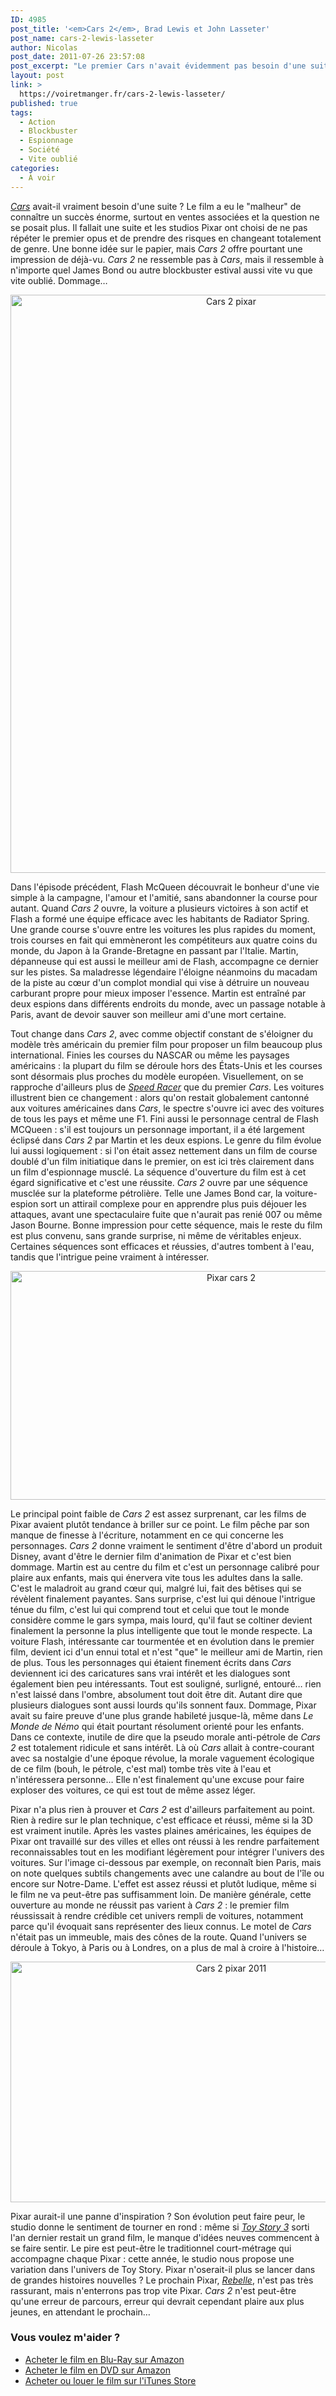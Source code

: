 ```yaml
---
ID: 4985
post_title: '<em>Cars 2</em>, Brad Lewis et John Lasseter'
post_name: cars-2-lewis-lasseter
author: Nicolas
post_date: 2011-07-26 23:57:08
post_excerpt: "Le premier Cars n'avait évidemment pas besoin d'une suite, mais son succès financier a rendu Cars 2 obligatoire. Pixar a choisi de prendre un risque en faisant totalement autre chose. Malheureusement, ce film d'espionnage sent le réchauffé et n'a pas la force des Pixar précédents. Résultat, on s'ennuie poliment… Les enfants apprécieront quand même."
layout: post
link: >
  https://voiretmanger.fr/cars-2-lewis-lasseter/
published: true
tags:
  - Action
  - Blockbuster
  - Espionnage
  - Société
  - Vite oublié
categories:
  - À voir
---
```

<p><em><a href="https://voiretmanger.fr/cars-lasseter/">Cars</a></em> avait-il vraiment besoin d'une suite ? Le film a eu le "malheur" de connaître un succès énorme, surtout en ventes associées et la question ne se posait plus. Il fallait une suite et les studios Pixar ont choisi de ne pas répéter le premier opus et de prendre des risques en changeant totalement de genre. Une bonne idée sur le papier, mais <em>Cars 2</em> offre pourtant une impression de déjà-vu. <em>Cars 2</em> ne ressemble pas à <em>Cars</em>, mais il ressemble à n'importe quel James Bond ou autre blockbuster estival aussi vite vu que vite oublié. Dommage…</p>

<div style="text-align: center;"><a href="http://www.allocine.fr/film/fichefilm_gen_cfilm=135530.html"><img class="aligncenter" style="border-style: initial; border-color: initial; border-width: 0px;" src="https://voiretmanger.fr/wp-content/uploads/2011/07/cars-2-pixar.jpg" alt="Cars 2 pixar" width="690" height="925" border="0" /></a></div>

<p>Dans l'épisode précédent, Flash McQueen découvrait le bonheur d'une vie simple à la campagne, l'amour et l'amitié, sans abandonner la course pour autant. Quand <em>Cars 2</em> ouvre, la voiture a plusieurs victoires à son actif et Flash a formé une équipe efficace avec les habitants de Radiator Spring. Une grande course s'ouvre entre les voitures les plus rapides du moment, trois courses en fait qui emmèneront les compétiteurs aux quatre coins du monde, du Japon à la Grande-Bretagne en passant par l'Italie. Martin, dépanneuse qui est aussi le meilleur ami de Flash, accompagne ce dernier sur les pistes. Sa maladresse légendaire l'éloigne néanmoins du macadam de la piste au cœur d'un complot mondial qui vise à détruire un nouveau carburant propre pour mieux imposer l'essence. Martin est entraîné par deux espions dans différents endroits du monde, avec un passage notable à Paris, avant de devoir sauver son meilleur ami d'une mort certaine.</p>

<p>Tout change dans <em>Cars 2</em>, avec comme objectif constant de s'éloigner du modèle très américain du premier film pour proposer un film beaucoup plus international. Finies les courses du NASCAR ou même les paysages américains : la plupart du film se déroule hors des États-Unis et les courses sont désormais plus proches du modèle européen. Visuellement, on se rapproche d'ailleurs plus de <em><a href="https://voiretmanger.fr/2011/03/08/speed-racer-wachowski/">Speed Racer</a></em> que du premier <em>Cars</em>. Les voitures illustrent bien ce changement : alors qu'on restait globalement cantonné aux voitures américaines dans <em>Cars</em>, le spectre s'ouvre ici avec des voitures de tous les pays et même une F1. Fini aussi le personnage central de Flash MCQueen : s'il est toujours un personnage important, il a été largement éclipsé dans <em>Cars 2</em> par Martin et les deux espions. Le genre du film évolue lui aussi logiquement : si l'on était assez nettement dans un film de course doublé d'un film initiatique dans le premier, on est ici très clairement dans un film d'espionnage musclé. La séquence d'ouverture du film est à cet égard significative et c'est une réussite. <em>Cars 2</em> ouvre par une séquence musclée sur la plateforme pétrolière. Telle une James Bond car, la voiture-espion sort un attirail complexe pour en apprendre plus puis déjouer les attaques, avant une spectaculaire fuite que n'aurait pas renié 007 ou même Jason Bourne. Bonne impression pour cette séquence, mais le reste du film est plus convenu, sans grande surprise, ni même de véritables enjeux. Certaines séquences sont efficaces et réussies, d'autres tombent à l'eau, tandis que l'intrigue peine vraiment à intéresser.</p>

<div style="text-align: center;"><img class="aligncenter" style="border-style: initial; border-color: initial; border-width: 0px;" src="https://voiretmanger.fr/wp-content/uploads/2011/07/pixar-cars-2.jpg" alt="Pixar cars 2" width="690" height="366" border="0" /></div>

<p>Le principal point faible de <em>Cars 2</em> est assez surprenant, car les films de Pixar avaient plutôt tendance à briller sur ce point. Le film pêche par son manque de finesse à l'écriture, notamment en ce qui concerne les personnages. <em>Cars 2</em> donne vraiment le sentiment d'être d'abord un produit Disney, avant d'être le dernier film d'animation de Pixar et c'est bien dommage. Martin est au centre du film et c'est un personnage calibré pour plaire aux enfants, mais qui énervera vite tous les adultes dans la salle. C'est le maladroit au grand cœur qui, malgré lui, fait des bêtises qui se révèlent finalement payantes. Sans surprise, c'est lui qui dénoue l'intrigue ténue du film, c'est lui qui comprend tout et celui que tout le monde considère comme le gars sympa, mais lourd, qu'il faut se coltiner devient finalement la personne la plus intelligente que tout le monde respecte. La voiture Flash, intéressante car tourmentée et en évolution dans le premier film, devient ici d'un ennui total et n'est "que" le meilleur ami de Martin, rien de plus. Tous les personnages qui étaient finement écrits dans <em>Cars</em> deviennent ici des caricatures sans vrai intérêt et les dialogues sont également bien peu intéressants. Tout est souligné, surligné, entouré… rien n'est laissé dans l'ombre, absolument tout doit être dit. Autant dire que plusieurs dialogues sont aussi lourds qu'ils sonnent faux. Dommage, Pixar avait su faire preuve d'une plus grande habileté jusque-là, même dans <em>Le Monde de Némo</em> qui était pourtant résolument orienté pour les enfants. Dans ce contexte, inutile de dire que la pseudo morale anti-pétrole de <em>Cars 2</em> est totalement ridicule et sans intérêt. Là où <em>Cars</em> allait à contre-courant avec sa nostalgie d'une époque révolue, la morale vaguement écologique de ce film (bouh, le pétrole, c'est mal) tombe très vite à l'eau et n'intéressera personne… Elle n'est finalement qu'une excuse pour faire exploser des voitures, ce qui est tout de même assez léger.</p>

<p>Pixar n'a plus rien à prouver et <em>Cars 2</em> est d'ailleurs parfaitement au point. Rien à redire sur le plan technique, c'est efficace et réussi, même si la 3D est vraiment inutile. Après les vastes plaines américaines, les équipes de Pixar ont travaillé sur des villes et elles ont réussi à les rendre parfaitement reconnaissables tout en les modifiant légèrement pour intégrer l'univers des voitures. Sur l'image ci-dessous par exemple, on reconnaît bien Paris, mais on note quelques subtils changements avec une calandre au bout de l'île ou encore sur Notre-Dame. L'effet est assez réussi et plutôt ludique, même si le film ne va peut-être pas suffisamment loin. De manière générale, cette ouverture au monde ne réussit pas varient à <em>Cars 2</em> : le premier film réussissait à rendre crédible cet univers rempli de voitures, notamment parce qu'il évoquait sans représenter des lieux connus. Le motel de <em>Cars</em> n'était pas un immeuble, mais des cônes de la route. Quand l'univers se déroule à Tokyo, à Paris ou à Londres, on a plus de mal à croire à l'histoire…</p>

<div style="text-align: center;"><img class="aligncenter" style="border-style: initial; border-color: initial; border-width: 0px;" src="https://voiretmanger.fr/wp-content/uploads/2011/07/cars-2-pixar-2011.jpg" alt="Cars 2 pixar 2011" width="690" height="385" border="0" /></div>

<p>Pixar aurait-il une panne d'inspiration ? Son évolution peut faire peur, le studio donne le sentiment de tourner en rond : même si <em><a href="https://voiretmanger.fr/2010/06/25/toy-story-3-pixar/">Toy Story 3</a></em> sorti l'an dernier restait un grand film, le manque d'idées neuves commencent à se faire sentir. Le pire est peut-être le traditionnel court-métrage qui accompagne chaque Pixar : cette année, le studio nous propose une variation dans l'univers de Toy Story. Pixar n'oserait-il plus se lancer dans de grandes histoires nouvelles ? Le prochain Pixar, <em><a href="https://voiretmanger.fr/rebelle-andrews-chapman/">Rebelle</a></em>, n'est pas très rassurant, mais n'enterrons pas trop vite Pixar. <em>Cars 2</em> n'est peut-être qu'une erreur de parcours, erreur qui devrait cependant plaire aux plus jeunes, en attendant le prochain…</p>

<div class="amazon">
<h3>Vous voulez m'aider ?</h3>
<ul>
    <li><a href="http://www.amazon.fr/gp/product/B00504TCD2/ref=as_li_ss_tl?ie=UTF8&tag=leblogdenic07-21&linkCode=as2&camp=1642&creative=19458&creativeASIN=B00504TCD2">Acheter le film en Blu-Ray sur Amazon</a></li>
    <li><a href="http://www.amazon.fr/gp/product/B00504TCCI/ref=as_li_ss_tl?ie=UTF8&tag=leblogdenic07-21&linkCode=as2&camp=1642&creative=19458&creativeASIN=B00504TCCI">Acheter le film en DVD sur Amazon</a></li>
    <li><a href="https://itunes.apple.com/fr/movie/cars-2/id458876800">Acheter ou louer le film sur l'iTunes Store</a></li>
</ul>
</div>